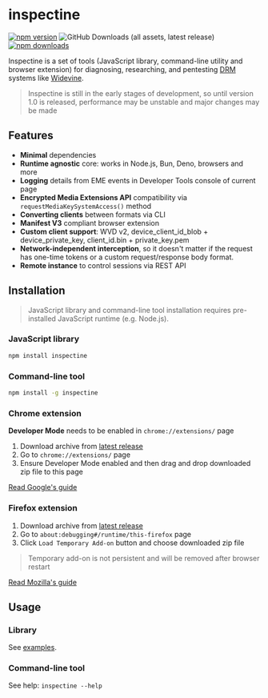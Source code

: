 # inspectine

[![npm version](https://img.shields.io/npm/v/inspectine?style=flat&color=black)](https://www.npmjs.com/package/inspectine)
![GitHub Downloads (all assets, latest release)](https://img.shields.io/github/downloads/azot-labs/inspectine/latest/total?style=flat&color=black)
[![npm downloads](https://img.shields.io/npm/dt/inspectine?style=flat&color=black)](https://www.npmjs.com/package/inspectine)

Inspectine is a set of tools (JavaScript library, command-line utility and browser extension) for diagnosing, researching, and pentesting [DRM](https://www.urbandictionary.com/define.php?term=DRM) systems like [Widevine](https://www.widevine.com/about).

> Inspectine is still in the early stages of development, so until version 1.0 is released, performance may be unstable and major changes may be made

## Features

- **Minimal** dependencies
- **Runtime agnostic** core: works in Node.js, Bun, Deno, browsers and more
- **Logging** details from EME events in Developer Tools console of current page
- **Encrypted Media Extensions API** compatibility via `requestMediaKeySystemAccess()` method
- **Converting clients** between formats via CLI
- **Manifest V3** compliant browser extension
- **Custom client support**: WVD v2, device_client_id_blob + device_private_key, client_id.bin + private_key.pem
- **Network-independent interception**, so it doesn't matter if the request has one-time tokens or a custom request/response body format.
- **Remote instance** to control sessions via REST API

## Installation

> JavaScript library and command-line tool installation requires pre-installed JavaScript runtime (e.g. Node.js).

### JavaScript library

```bash
npm install inspectine
```

### Command-line tool

```bash
npm install -g inspectine
```

### Chrome extension

**Developer Mode** needs to be enabled in `chrome://extensions/` page

1. Download archive from [latest release](https://github.com/azot-labs/inspectine/releases/latest)
2. Go to `chrome://extensions/` page
3. Ensure Developer Mode enabled and then drag and drop downloaded zip file to this page

[Read Google's guide](https://developer.chrome.com/docs/extensions/get-started/tutorial/hello-world#load-unpacked)

### Firefox extension

1. Download archive from [latest release](https://github.com/azot-labs/inspectine/releases/latest)
2. Go to `about:debugging#/runtime/this-firefox` page
3. Click `Load Temporary Add-on` button and choose downloaded zip file

> Temporary add-on is not persistent and will be removed after browser restart

[Read Mozilla's guide](https://developer.mozilla.org/en-US/docs/Mozilla/Add-ons/WebExtensions/Your_first_WebExtension#installing)

## Usage

### Library

See [examples](https://github.com/azot-labs/inspectine/blob/main/examples).

### Command-line tool

See help: `inspectine --help`
